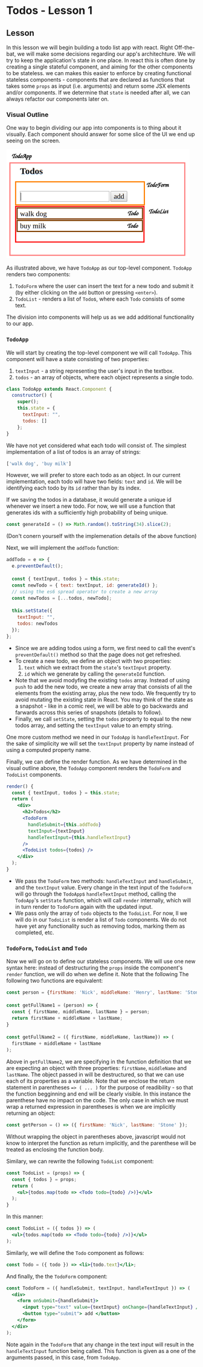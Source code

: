 # Todos - Lesson 1

## Lesson

In this lesson we will begin building a todo list app with react. Right Off-the- bat, we will make some decisions regarding our app's architechture. We will try to keep the application's state in one place. In react this is often done by creating a single stateful component, and aiming for the other components to be stateless. we can makes this easier to enforce by creating functional stateless components - components that are declared as functions that takes some `props` as input (i.e. arguments) and return some JSX elements and/or components. If we determine that `state` is needed after all, we can always refactor our components later on.

### Visual Outline

One way to begin dividing our app into components is to thing about it visually. Each component should answer for some slice of the UI we end up seeing on the screen.

![visual outline](assets/outline.png)

As illustrated above, we have `TodoApp` as our top-level component. `TodoApp` renders two components:

1. `TodoForm` where the user can insert the text for a new todo and submit it (by either clicking on the `add` button or pressing `<enter>`).
2. `TodoList` - renders a list of `Todo`s, where each `Todo` consists of some text.

The division into components will help us as we add additional functionality to our app.

### `TodoApp`

We will start by creating the top-level component we will call `TodoApp`. This component will have a state consisting of two properties:

1. `textInput` - a string representing the user's input in the textbox.
2. `todos` - an array of objects, where each object represents a single todo.

```js
class TodoApp extends React.Component {
  constructor() {
    super();
    this.state = {
      textInput: "",
      todos: []
    };
}
```

We have not yet considered what each todo will consist of. The simplest implementation of a list of todos is an array of strings:

```js
['walk dog', 'buy milk']
```

However, we will prefer to store each todo as an object. In our current implementation, each todo will have two fields: `text` and `id`. We will be identifying each todo by its `id` rather than by its index.

If we saving the todos in a database, it would generate a unique id whenever we insert a new todo. For now, we will use a function that generates ids with a sufficiently high probability of being unique.

```js
const generateId = () => Math.random().toString(34).slice(2);
```

(Don't conern yourself with the implemenation details of the above function)

Next, we will implement the `addTodo` function:

```js
addTodo = e => {
  e.preventDefault();

  const { textInput, todos } = this.state;
  const newTodo = { text: textInput, id: generateId() };
  // using the es6 spread operator to create a new array
  const newTodos = [...todos, newTodo];

  this.setState({
    textInput: "",
    todos: newTodos
  });
};
```

* Since we are adding todos using a form, we first need to call the event's `preventDefault()` method so that the page does not get refreshed.
* To create a new todo, we define an object with two properties:
  1. `text` which we extract from the `state`'s `textInput` property.
  2. `id` which we generate by calling the `generateId` function.
* Note that we avoid modyfing the existing `todos` array. Instead of using `push` to add the new todo, we create a new array that consists of all the elements from the existing array, plus the new todo. We frequently try to avoid mutating the existing state in React. You may think of the state as a snapshot - like in a comic reel, we will be able to go backwards and farwards across this series of snapshots (details to follow).
* Finally, we call `setState`, setting the `todos` property to equal to the new todos array, and setting the `textInput` value to an empty string.

One more custom method we need in our `TodoApp` is `handleTextInput`. For the sake of simplicity we will set the `textInput` property by name instead of using a computed property name.

Finally, we can define the render function. As we have determined in the visual outline above, the `TodoApp` component renders the `TodoForm` and `TodoList` components.

```jsx
render() {
  const { textInput, todos } = this.state;
  return (
    <div>
      <h2>Todos</h2>
      <TodoForm
        handleSubmit={this.addTodo}
        textInput={textInput}
        handleTextInput={this.handleTextInput}
      />
      <TodoList todos={todos} />
    </div>
  );
}
```

* We pass the `TodoForm` two methods: `handleTextInput` and `handleSubmit`, and the `textInput` value. Every change in the text input of the `TodoForm` will go through the `TodoApp`s `handleTextInput` method, calling the `TodoApp`'s `setState` function, which will call `render` internally, which will in turn render to `TodoForm` again with the updated input.
* We pass only the array of `todo` objects to the `TodoList`. For now, ll we will do in our `TodoList` is render a list of `Todo` components. We do not have yet any functionality such as removing todos, marking them as completed, etc.

### `TodoForm`, `TodoList` and `Todo`

Now we will go on to define our stateless components. We will use one new syntax here: instead of destructuring the `props` inside the component's `render` function, we will do when we define it. Note that the following The following two functions are equivalent:

```js
const person = {firstName: 'Nick', middleName: 'Henry', lastName: 'Stone'}

const getFullName1 = (person) => {
  const { firstName, middleName, lastName } = person;
  return firstName + middleName + lastName;
}

const getFullName2 = ({ firstName, middleName, lastName}) => (
  firstName + middleName + lastName
);
```

Above in `getFullName2`, we are specifying in the function definition that we are expecting an object with three properties: `firstName`, `middleName` and `lastName`. The object passed in will be destructured, so that we can use each of its properties as a variable. Note that we enclose the return statement in parentheses `=> ( ... )` for the purpose of readibility - so that the function begginning and end will be clearly visible. In this instance the parenthese have no impact on the code. The only case in which we must wrap a returned expression in parentheses is when we are implicitly returning an object:

```js
const getPerson = () => ({ firstName: 'Nick', lastName: 'Stone' });
```

Without wrapping the object in parentheses above, javascript would not know to interpret the function as return implicitly, and the parenthese will be treated as enclosing the function body.

Similary, we can rewrite the following `TodoList` component:

```jsx
const TodoList = (props) => {
  const { todos } = props;
  return (
    <ul>{todos.map(todo => <Todo todo={todo} />)}</ul>
  );
}
```

In this manner:

```jsx
const TodoList = ({ todos }) => (
  <ul>{todos.map(todo => <Todo todo={todo} />)}</ul>
);
```

Similarly, we will define the `Todo` component as follows:

```jsx
const Todo = ({ todo }) => <li>{todo.text}</li>;
```

And finally, the the `TodoForm` component:

```jsx
const TodoForm = ({ handleSubmit, textInput, handleTextInput }) => (
  <div>
    <form onSubmit={handleSubmit}>
      <input type="text" value={textInput} onChange={handleTextInput} />
      <button type="submit"> add </button>
    </form>
  </div>
);
```

Note again in the `TodoForm` that any change in the text input will result in the `handleTextInput` function being called. This function is given as a one of the arguments passed, in this case, from `TodoApp`.
